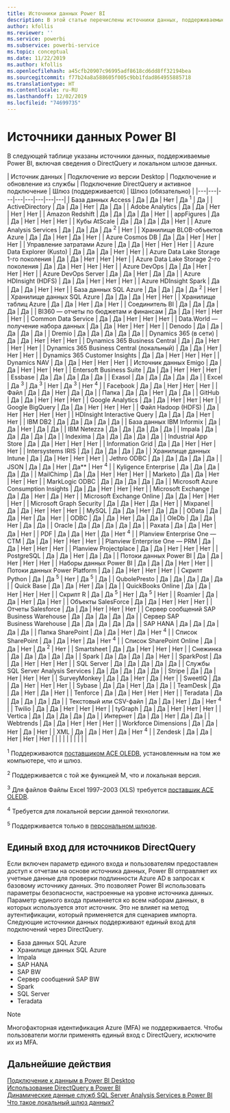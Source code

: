 ```yaml
---
title: Источники данных Power BI
description: В этой статье перечислены источники данных, поддерживаемые Power BI, включая сведения о DirectQuery и локальном шлюзе данных.
author: kfollis
ms.reviewer: ''
ms.service: powerbi
ms.subservice: powerbi-service
ms.topic: conceptual
ms.date: 11/22/2019
ms.author: kfollis
ms.openlocfilehash: a45cfb20907c96995adf8618cd6dd8ff32194bea
ms.sourcegitcommit: f77b24a8a588605f005c9bb1fdad864955885718
ms.translationtype: HT
ms.contentlocale: ru-RU
ms.lasthandoff: 12/02/2019
ms.locfileid: "74699735"
---
```

# <a name="power-bi-data-sources"></a>Источники данных Power BI

В следующей таблице указаны источники данных, поддерживаемые Power BI, включая сведения о DirectQuery и локальном шлюзе данных.

| Источник данных | Подключение из версии Desktop | Подключение и обновление из службы | Подключение DirectQuery и активное подключение | Шлюз (поддерживается) | Шлюз (обязательно) |
|---|---|---|---|---|---|---|---|
| База данных Access | Да | Да | Нет | Да <sup>1</sup> | Да |
| ActiveDirectory | Да | Да | Нет | Да | Да |
| Adobe Analytics | Да | Да | Нет | Нет | Нет |
| Amazon Redshift | Да | Да | Да | Да | Нет |
| appFigures | Да | Да | Нет | Нет | Нет |
| Кубы AtScale | Да | Да | Да | Да | Нет |
| Azure Analysis Services | Да | Да | Да | Да <sup>2</sup> | Нет |
| Хранилище BLOB-объектов Azure | Да | Да | Нет | Да | Нет |
| Azure Cosmos DB | Да | Да | Нет | Нет | Нет |
| Управление затратами Azure | Да | Да | Нет | Нет | Нет |
| Azure Data Explorer (Kusto) | Да | Да | Да | Нет | Нет |
| Azure Data Lake Storage 1-го поколения | Да | Да | Нет | Нет | Нет |
| Azure Data Lake Storage 2-го поколения | Да | Да | Нет | Нет | Нет |
| Azure DevOps | Да | Да | Нет | Нет | Нет |
| Azure DevOps Server | Да | Да | Нет | Да | Да |
| Azure HDInsight (HDFS) | Да | Да | Нет | Нет | Нет |
| Azure HDInsight Spark | Да | Да | Да | Нет | Нет |
| База данных SQL Azure | Да | Да | Да | Да <sup>2</sup> | Нет |
| Хранилище данных SQL Azure | Да | Да | Да | Нет | Нет |
| Хранилище таблиц Azure | Да | Да | Нет | Да | Нет |
| Соединитель BI | Да | Да | Да | Да | Да |
| BI360 — отчеты по бюджетам и финансам | Да | Да | Нет | Нет | Нет |
| Common Data Service | Да | Да | Нет | Нет | Нет |
| Data.World — получение набора данных | Да | Да | Нет | Нет | Нет |
| Denodo | Да | Да | Да | Да | Да |
| Dremio | Да | Да | Да | Да | Да |
| Dynamics 365 (в сети) | Да | Да | Нет | Нет | Нет |
| Dynamics 365 Business Central | Да | Да | Нет | Нет | Нет |
| Dynamics 365 Business Central (локальный) | Да | Да | Нет | Нет | Нет |
| Dynamics 365 Customer Insights | Да | Да | Нет | Нет | Нет |
| Dynamics NAV | Да | Да | Нет | Нет | Нет |
| Источник данных Emigo | Да | Да | Нет | Нет | Нет |
| Entersoft Business Suite | Да | Да | Нет | Нет | Нет |
| Essbase | Да | Да | Да | Да | Да |
| Exasol | Да | Да | Да | Да | Да |
| Excel | Да <sup>3</sup> | Да <sup>3</sup> | Нет | Да <sup>3</sup> | Нет <sup>4</sup> |
| Facebook | Да | Да | Нет | Нет | Нет |
| Файл | Да | Да | Нет | Да | Да |
| Папка | Да | Да | Нет | Да | Да |
| GitHub | Да | Да | Нет | Нет | Нет |
| Google Analytics | Да | Да | Нет | Нет | Нет |
| Google BigQuery | Да | Да | Нет | Нет | Нет |
| Файл Hadoop (HDFS) | Да | Нет | Нет | Нет | Нет |
| HDInsight Interactive Query | Да | Да | Да | Нет | Нет |
| IBM DB2 | Да | Да | Да | Да | Да |
| База данных IBM Informix | Да | Да | Нет | Да | Да |
| IBM Netezza | Да | Да | Да | Да | Да |
| Impala | Да | Да | Да | Да | Да |
| Indexima | Да | Да | Да | Да | Да |
| Industrial App Store | Да | Да | Нет | Нет | Нет |
| Information Grid | Да | Да | Нет | Нет | Нет |
| Intersystems IRIS | Да | Да | Да | Да | Да |
| Хранилище данных Intune | Да | Да | Нет | Нет | Нет |
| Jethro ODBC | Да | Да | Да | Да | Да |
| JSON | Да | Да | Нет | Да** | Нет <sup>4</sup> |
| Kyligence Enterprise | Да | Да | Да | Да | Да |
| MailChimp | Да | Да | Нет | Нет | Нет |
| Marketo | Да | Да | Нет | Нет | Нет |
| MarkLogic ODBC | Да | Да | Да | Да | Да |
| Microsoft Azure Consumption Insights | Да | Да | Нет | Нет | Нет |
| Microsoft Exchange | Да | Да | Нет | Да | Нет |
| Microsoft Exchange Online | Да | Да | Нет | Нет | Нет |
| Microsoft Graph Security | Да | Да | Нет | Да | Нет |
| Mixpanel | Да | Да | Нет | Нет | Нет |
| MySQL | Да | Да | Нет | Да | Да |
| OData | Да | Да | Нет | Да | Нет |
| ODBC | Да | Да | Нет | Да | Да |
| OleDb | Да | Да | Нет | Да | Да |
| Oracle | Да | Да | Да | Да | Да |
| Paxata | Да | Да | Нет | Да | Нет |
| PDF | Да | Да | Нет | Да | Нет <sup>4</sup> |
| Planview Enterprise One — CTM | Да | Да | Нет | Нет | Нет |
| Planview Enterprise One — PRM | Да | Да | Нет | Нет | Нет |
| Planview Projectplace | Да | Да | Нет | Нет | Нет |
| PostgreSQL | Да | Да | Нет | Да | Да |
| Потоки данных Power BI | Да | Да | Нет | Нет | Нет |
| Наборы данных Power BI | Да | Да | Да | Нет | Нет |
| Потоки данных Power Platform | Да | Да | Нет | Нет | Нет |
| Скрипт Python | Да | Да <sup>5</sup> | Нет | Да <sup>5</sup> | Да |
| QubolePresto | Да | Да | Да | Да | Да |
| Quick Base | Да | Да | Нет | Да | Да |
| QuickBooks Online | Да | Да | Нет | Нет | Нет |
| Скрипт R | Да | Да <sup>5</sup> | Нет | Да <sup>5</sup> | Нет |
| Roamler | Да | Да | Нет | Да | Нет |
| Объекты SalesForce | Да | Да | Нет | Нет | Нет |
| Отчеты Salesforce | Да | Да | Нет | Нет | Нет |
| Сервер сообщений SAP Business Warehouse | Да | Да | Да | Да | Да |
| Сервер SAP Business Warehouse | Да | Да | Да | Да | Да |
| SAP HANA | Да | Да | Да | Да | Да |
| Папка SharePoint | Да | Да | Нет | Да | Нет <sup>4</sup> |
| Список SharePoint | Да | Да | Нет | Да | Нет <sup>4</sup> |
| Список SharePoint Online | Да | Да | Нет | Да <sup>2</sup> | Нет |
| Smartsheet | Да | Да | Нет | Нет | Нет |
| Снежинка | Да | Да | Да | Да | Да |
| Spark | Да | Да | Да | Да | Нет |
| SparkPost | Да | Да | Нет | Нет | Нет |
| SQL Server | Да | Да | Да | Да | Да |
| Службы SQL Server Analysis Services | Да | Да | Да | Да | Да |
| Stripe | Да | Да | Нет | Нет | Нет |
| SurveyMonkey | Да | Да | Нет | Да | Нет |
| SweetIQ | Да | Да | Нет | Нет | Нет |
| Sybase | Да | Да | Нет | Да | Да |
| TeamDesk | Да | Да | Нет | Да | Нет |
| Tenforce | Да | Да | Нет | Нет | Нет |
| Teradata | Да | Да | Да | Да | Да |
| Текстовый или CSV-файл | Да | Да | Нет | Да | Нет <sup>4</sup> |
| Twilio | Да | Да | Нет | Нет | Нет |
| tyGraph | Да | Да | Нет | Нет | Нет |
| Vertica | Да | Да | Да | Да | Да |
| Интернет | Да | Да | Нет | Да | Да |
| Webtrends | Да | Да | Нет | Нет | Нет |
| Workforce Dimensions | Да | Да | Нет | Да | Нет |
| XML | Да | Да | Нет | Да | Нет <sup>4</sup> |
| Zendesk | Да | Да | Нет | Нет | Нет |
| | | | | | | | |

<sup>1</sup> Поддерживаются [поставщиком ACE OLEDB](https://www.microsoft.com/download/details.aspx?id=54920), установленным на том же компьютере, что и шлюз.

<sup>2</sup> Поддерживается с той же функцией M, что и локальная версия.

<sup>3</sup> Для файлов Файлы Excel 1997–2003 (XLS) требуется [поставщик ACE OLEDB](https://www.microsoft.com/download/details.aspx?id=54920).

<sup>4</sup> Требуется для локальной версии данной технологии.

<sup>5</sup> Поддерживается только в [персональном шлюзе](service-gateway-personal-mode.md).

## <a name="single-sign-on-sso-for-directquery-sources"></a>Единый вход для источников DirectQuery

Если включен параметр единого входа и пользователям предоставлен доступ к отчетам на основе источника данных, Power BI отправляет их учетные данные для проверки подлинности Azure AD в запросах к базовому источнику данных. Это позволяет Power BI использовать параметры безопасности, настроенные на уровне источника данных.
Параметр единого входа применяется ко всем наборам данных, в которых используется этот источник. Это не влияет на метод аутентификации, который применяется для сценариев импорта. Следующие источники данных поддерживают единый вход для подключений через DirectQuery.

- База данных SQL Azure
- Хранилище данных SQL Azure
- Impala
- SAP HANA
- SAP BW
- Сервер сообщений SAP BW
- Spark
- SQL Server
- Teradata

> [!Note]
> Многофакторная идентификация Azure (MFA) не поддерживается. Чтобы пользователи могли применять единый вход с DirectQuery, исключите их из MFA.

## <a name="next-steps"></a>Дальнейшие действия

[Подключение к данным в Power BI Desktop](desktop-quickstart-connect-to-data.md)  
[Использование DirectQuery в Power BI](desktop-directquery-about.md)  
[Динамические данные служб SQL Server Analysis Services в Power BI](sql-server-analysis-services-tabular-data.md)  
[Что такое локальный шлюз данных?](service-gateway-onprem.md)  
